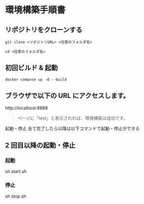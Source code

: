 # 環境構築手順書

## リポジトリをクローンする
`git clone <リポジトリURL> <任意のフォルダ名>`

`cd <任意のフォルダ名>`

## 初回ビルド & 起動
`docker compose up -d --build`


## ブラウザで以下の URL にアクセスします。

http://localhost:8888
> ページに「test」と表示されれば、環境構築は成功です。

起動・停止
全て完了したら以降は以下コマンドで起動・停止ができる

## 2 回目以降の起動・停止


### 起動
sh start.sh

### 停止
sh stop.sh